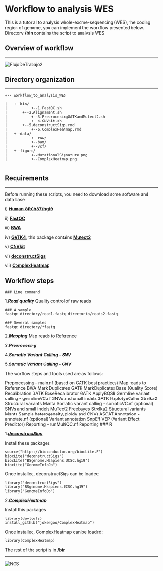 # **Workflow to analysis WES**

This is a tutorial to analysis whole-exome-sequencing (WES), the coding region of genome, you can implement the workflow presented below. Directory [**/bin**](https://github.com/Martinez-Gregorio-Hector/workflow_to_analysis_WES/tree/master/bin) contains the script to analysis WES

## Overview of workflow
---

![FlujoDeTrabajo2](https://user-images.githubusercontent.com/53798505/63644484-9ef5dc00-c6af-11e9-9f0d-935508b21613.png)



## Directory organization
---

```
+-- workflow_to_analysis_WES

|	+--bin/
|	        +--1.FastQC.sh
| 		+--2.Alignament.sh
|	        +--3.PreprocesingGATKandMutect2.sh
|	        +--4.CNVkit.sh
| 		+--5.deconstructSigs.rmd
|	        +--6.ComplexHeatmap.rmd
|	+--data/
|	        +--raw/
|	        +--bam/
|	        +--vcf/
|	+--figure/
|	        +--MutationalSignature.png
|	        +--ComplexHeatmap.png


```


## Requirements
---
Before running these scripts, you need to download some software and data base


  i) [**Human GRCh37/hg19**](http://hgdownload.cse.ucsc.edu/downloads.html#human)
  
  ii) [**FastQC**](https://github.com/s-andrews/FastQC) 
  
  iii) [**BWA**](https://github.com/lh3/bwa)
  
  iv) [**GATK4**](https://github.com/broadinstitute/gatk#running), this package contains [**Mutect2**](https://www.nature.com/articles/nbt.2514)
  
  v) [**CNVkit**](https://github.com/etal/cnvkit)
  
  vi) [**deconstructSigs**](https://github.com/raerose01/deconstructSigs)
  
  vii) [**ComplexHeatmap**](https://github.com/jokergoo/ComplexHeatmap)



Workflow steps
---

    ### Line command 

  1.**_Read quality_**
Quality control of raw reads

```
### A sample
fastqc directory/read1.fastq directorio/reads2.fastq

### Several samples
fastqc directory/*fastq

``` 


  2.**_Mapping_**
Map reads to Reference
  
  3.**_Preprocesing_**

  
  4.**_Somatic Variant Calling - SNV_**
  
  5.**_Somatic Variant Calling - CNV_**
  
  
  
  The worflow steps and tools used are as follows:

Preprocessing - main.nf (based on GATK best practices)
Map reads to Reference
BWA
Mark Duplicates
GATK MarkDuplicates
Base (Quality Score) Recalibration
GATK BaseRecalibrator
GATK ApplyBQSR
Germline variant calling - germlineVC.nf
SNVs and small indels
GATK HaplotyeCaller
Strelka2
Structural variants
Manta
Somatic variant calling - somaticVC.nf (optional)
SNVs and small indels
MuTect2
Freebayes
Strelka2
Structural variants
Manta
Sample heterogeneity, ploidy and CNVs
ASCAT
Annotation - annotate.nf (optional)
Variant annotation
SnpEff
VEP (Variant Effect Predictor)
Reporting - runMultiQC.nf
Reporting
    ### R

  1.[**_deconstructSigs_**](https://github.com/Martinez-Gregorio-Hector/workflow_to_analysis_WES/tree/master/bin)
  
  Install these packages 
```
source("https://bioconductor.org/biocLite.R")
biocLite("deconstructSigs")
biocLite("BSgenome.Hsapiens.UCSC.hg19")
biocLite("GenomeInfoDb")

``` 
Once installed, deconstructSigs can be loaded:

```
library("deconstructSigs")
library("BSgenome.Hsapiens.UCSC.hg19")
library("GenomeInfoDb")

``` 


  2.[**_ComplexHeatmap_**](https://github.com/Martinez-Gregorio-Hector/workflow_to_analysis_WES/tree/master/bin)
  
Install this packages 
```
library(devtools)
install_github("jokergoo/ComplexHeatmap")

``` 
Once installed, ComplexHeatmap can be loaded:

```
library(ComplexHeatmap)

``` 

The rest of the script is in [**/bin**](https://github.com/Martinez-Gregorio-Hector/workflow_to_analysis_WES/tree/master/bin)



---
![NGS](https://user-images.githubusercontent.com/53798505/63645404-403a5d80-c6c3-11e9-83fb-8c6dfbb2698c.png)
